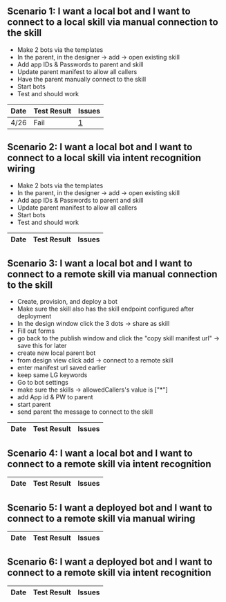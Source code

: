 ## Scenario 1: I want a local bot and I want to connect to a local skill via manual connection to the skill
- Make 2 bots via the templates
- In the parent, in the designer -> add -> open existing skill
- Add app IDs & Passwords to parent and skill
- Update parent manifest to allow all callers
- Have the parent manually connect to the skill
- Start bots
- Test and should work

| Date | Test Result| Issues|
|:-----|:-----------|:------|
|4/26 | Fail| [1](https://github.com/microsoft/BotFramework-Composer/issues/7383) 


## Scenario 2: I want a local bot and I want to connect to a local skill via intent recognition wiring
- Make 2 bots via the templates
- In the parent, in the designer -> add -> open existing skill
- Add app IDs & Passwords to parent and skill
- Update parent manifest to allow all callers
- Start bots
- Test and should work

| Date | Test Result| Issues|
|:-----|:-----------|:------|

## Scenario 3: I want a local bot and I want to connect to a remote skill via manual connection to the skill
- Create, provision, and deploy a bot
- Make sure the skill also has the skill endpoint configured after deployment
- In the design window click the 3 dots -> share as skill
- Fill out forms
- go back to the publish window and click the "copy skill manifest url" -> save this for later
- create new local parent bot
- from design view click add -> connect to a remote skill
- enter manifest url saved earlier
- keep same LG keywords
- Go to bot settings
- make sure the skills -> allowedCallers's value is ["*"]
- add App id & PW to parent
- start parent
- send parent the message to connect to the skill

| Date | Test Result| Issues|
|:-----|:-----------|:------|

## Scenario 4: I want a local bot and I want to connect to a remote skill via intent recognition

| Date | Test Result| Issues|
|:-----|:-----------|:------|

## Scenario 5: I want a deployed bot and I want to connect to a remote skill via manual wiring

| Date | Test Result| Issues|
|:-----|:-----------|:------|

## Scenario 6: I want a deployed bot and I want to connect to a remote skill via intent recognition

| Date | Test Result| Issues|
|:-----|:-----------|:------|

